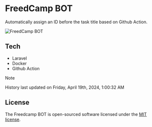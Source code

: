 # FreedCamp BOT

Automatically assign an ID before the task title based on Github Action.

![FreedCamp BOT](https://repository-images.githubusercontent.com/737932867/7d34798b-2680-471c-b089-a78a718d3d6a)

## Tech

- Laravel
- Docker
- Github Action

> [!NOTE]  
> History last updated on Friday, April 19th, 2024, 1:00:32 AM

## License

The Freedcamp BOT is open-sourced software licensed under the [MIT license](https://opensource.org/licenses/MIT).

